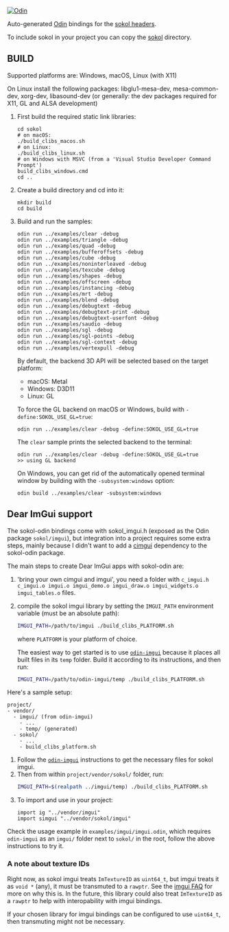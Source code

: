 [![Odin](https://github.com/floooh/sokol-odin/actions/workflows/main.yml/badge.svg)](https://github.com/floooh/sokol-odin/actions/workflows/main.yml)

Auto-generated [Odin](https://github.com/odin-lang/odin) bindings for the [sokol headers](https://github.com/floooh/sokol).

To include sokol in your project you can copy the [sokol](sokol/) directory.

## BUILD

Supported platforms are: Windows, macOS, Linux (with X11)

On Linux install the following packages: libglu1-mesa-dev, mesa-common-dev, xorg-dev, libasound-dev
(or generally: the dev packages required for X11, GL and ALSA development)

1. First build the required static link libraries:

    ```
    cd sokol
    # on macOS:
    ./build_clibs_macos.sh
    # on Linux:
    ./build_clibs_linux.sh
    # on Windows with MSVC (from a 'Visual Studio Developer Command Prompt')
    build_clibs_windows.cmd
    cd ..
    ```

2. Create a build directory and cd into it:
    ```
    mkdir build
    cd build
    ```

3. Build and run the samples:
    ```
    odin run ../examples/clear -debug
    odin run ../examples/triangle -debug
    odin run ../examples/quad -debug
    odin run ../examples/bufferoffsets -debug
    odin run ../examples/cube -debug
    odin run ../examples/noninterleaved -debug
    odin run ../examples/texcube -debug
    odin run ../examples/shapes -debug
    odin run ../examples/offscreen -debug
    odin run ../examples/instancing -debug
    odin run ../examples/mrt -debug
    odin run ../examples/blend -debug
    odin run ../examples/debugtext -debug
    odin run ../examples/debugtext-print -debug
    odin run ../examples/debugtext-userfont -debug
    odin run ../examples/saudio -debug
    odin run ../examples/sgl -debug
    odin run ../examples/sgl-points -debug
    odin run ../examples/sgl-context -debug
    odin run ../examples/vertexpull -debug
    ```

    By default, the backend 3D API will be selected based on the target platform:

    - macOS: Metal
    - Windows: D3D11
    - Linux: GL

    To force the GL backend on macOS or Windows, build with ```-define:SOKOL_USE_GL=true```:

    ```
    odin run ../examples/clear -debug -define:SOKOL_USE_GL=true
    ```

    The ```clear``` sample prints the selected backend to the terminal:

    ```
    odin run ../examples/clear -debug -define:SOKOL_USE_GL=true
    >> using GL backend
    ```

    On Windows, you can get rid of the automatically opened terminal window
    by building with the ```-subsystem:windows``` option:

    ```
    odin build ../examples/clear -subsystem:windows
    ```

## Dear ImGui support

The sokol-odin bindings come with sokol_imgui.h (exposed as the Odin package
`sokol/imgui`), but integration into a project requires some extra
steps, mainly because I didn't want to add a
[cimgui](https://github.com/cimgui/cimgui) dependency to the sokol-odin package.

The main steps to create Dear ImGui apps with sokol-odin are:

1. 'bring your own cimgui and imgui', you need a folder with `c_imgui.h c_imgui.o imgui.o imgui_demo.o imgui_draw.o imgui_widgets.o imgui_tables.o` files.
2. compile the sokol imgui library by setting the `IMGUI_PATH` environment variable (must be an absolute path):
   ```bash
   IMGUI_PATH=/path/to/imgui ./build_clibs_PLATFORM.sh
   ```
   where `PLATFORM` is your platform of choice.
    
   The easiest way to get started is to use [`odin-imgui`](https://gitlab.com/L-4/odin-imgui) because it places all built files in its `temp` folder.
   Build it according to its instructions, and then run:
   ```bash
   IMGUI_PATH=/path/to/odin-imgui/temp ./build_clibs_PLATFORM.sh
   ```

Here's a sample setup:
```
project/
- vendor/
  - imgui/ (from odin-imgui)
    - ...
    - temp/ (generated)
  - sokol/
    - ...
    - build_clibs_platform.sh
```

1. Follow the [`odin-imgui`](https://gitlab.com/L-4/odin-imgui) instructions to get the necessary files for sokol imgui.
2. Then from within `project/vendor/sokol/` folder, run:
   ```bash
   IMGUI_PATH=$(realpath ../imgui/temp) ./build_clibs_PLATFORM.sh
   ```
3. To import and use in your project:
    ```odin
    import ig "../vendor/imgui"
    import simgui "../vendor/sokol/imgui"
    ```

Check the usage example in `examples/imgui/imgui.odin`, which requires `odin-imgui` as an `imgui/` folder next to `sokol/` in the root, follow the above instructions to try it.

### A note about texture IDs
Right now, as sokol imgui treats `ImTextureID` as `uint64_t`, but imgui treats it as `void *` (any), it must be transmuted to a `rawptr`.
See the [imgui FAQ](https://github.com/ocornut/imgui/blob/master/docs/FAQ.md#q-how-can-i-display-an-image-what-is-imtextureid-how-does-it-work) for more on why this is. In the future, this library could also treat `ImTextureID` as a `rawptr` to help with interopability with imgui bindings.

If your chosen library for imgui bindings can be configured to use `uint64_t`, then transmuting might not be necessary.
